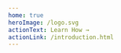 ```yaml
---
home: true
heroImage: /logo.svg
actionText: Learn How →
actionLink: /introduction.html
---
```


<style>
    .home .hero img {
        max-width: 85vw;
    }
</style>
